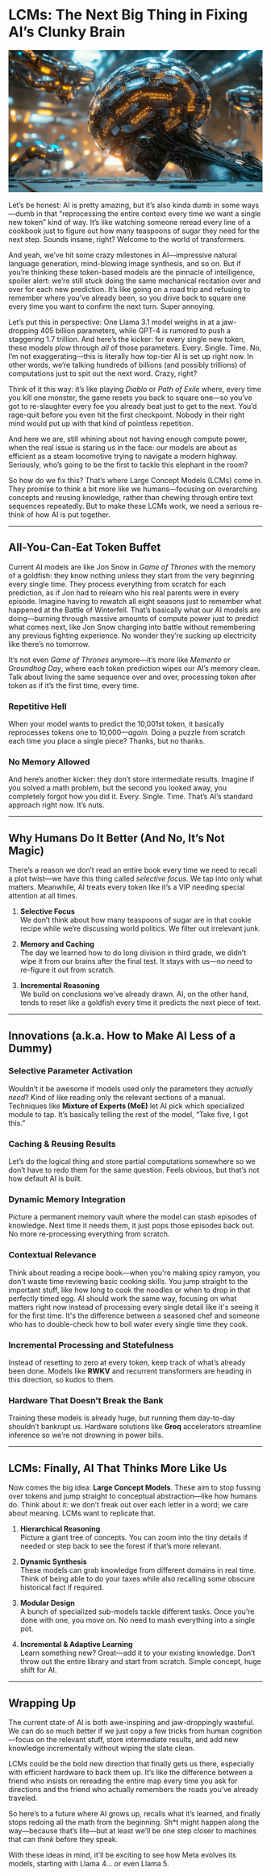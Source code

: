# LCMs: The Next Big Thing in Fixing AI’s Clunky Brain

![AI's Clunky Brain](images/202412/20241224-01.png)

Let’s be honest: AI is pretty amazing, but it’s also kinda dumb in some ways—dumb in that “reprocessing the entire context every time we want a single new token” kind of way. It’s like watching someone reread every line of a cookbook just to figure out how many teaspoons of sugar they need for the next step. Sounds insane, right? Welcome to the world of transformers.

And yeah, we’ve hit some crazy milestones in AI—impressive natural language generation, mind-blowing image synthesis, and so on. But if you’re thinking these token-based models are the pinnacle of intelligence, spoiler alert: we’re still stuck doing the same mechanical recitation over and over for each new prediction. It’s like going on a road trip and refusing to remember where you’ve already been, so you drive back to square one every time you want to confirm the next turn. Super annoying.

Let’s put this in perspective: One Llama 3.1 model weighs in at a jaw-dropping 405 billion parameters, while GPT-4 is rumored to push a staggering 1.7 trillion. And here’s the kicker: for every single new token, these models plow through *all* of those parameters. Every. Single. Time. No, I’m not exaggerating—this is literally how top-tier AI is set up right now. In other words, we’re talking hundreds of billions (and possibly trillions) of computations just to spit out the next word. Crazy, right?

Think of it this way: it’s like playing *Diablo* or *Path of Exile* where, every time you kill one monster, the game resets you back to square one—so you’ve got to re-slaughter every foe you already beat just to get to the next. You’d rage-quit before you even hit the first checkpoint. Nobody in their right mind would put up with that kind of pointless repetition.

And here we are, still whining about not having enough compute power, when the real issue is staring us in the face: our models are about as efficient as a steam locomotive trying to navigate a modern highway. Seriously, who’s going to be the first to tackle this elephant in the room?

So how do we fix this? That’s where Large Concept Models (LCMs) come in. They promise to think a bit more like we humans—focusing on overarching concepts and reusing knowledge, rather than chewing through entire text sequences repeatedly. But to make these LCMs work, we need a serious re-think of how AI is put together.

---

## All-You-Can-Eat Token Buffet

Current AI models are like Jon Snow in *Game of Thrones* with the memory of a goldfish: they know nothing unless they start from the very beginning every single time. They process everything from scratch for each prediction, as if Jon had to relearn who his real parents were in every episode. Imagine having to rewatch all eight seasons just to remember what happened at the Battle of Winterfell. That’s basically what our AI models are doing—burning through massive amounts of compute power just to predict what comes next, like Jon Snow charging into battle without remembering any previous fighting experience. No wonder they’re sucking up electricity like there’s no tomorrow.

It’s not even *Game of Thrones* anymore—it’s more like *Memento* or *Groundhog Day*, where each token prediction wipes our AI’s memory clean. Talk about living the same sequence over and over, processing token after token as if it’s the first time, every time.

### Repetitive Hell

When your model wants to predict the 10,001st token, it basically reprocesses tokens one to 10,000—*again.* Doing a puzzle from scratch each time you place a single piece? Thanks, but no thanks.

### No Memory Allowed

And here’s another kicker: they don’t store intermediate results. Imagine if you solved a math problem, but the second you looked away, you completely forgot how you did it. Every. Single. Time. That’s AI’s standard approach right now. It’s nuts.

---

## Why Humans Do It Better (And No, It’s Not Magic)

There’s a reason we don’t read an entire book every time we need to recall a plot twist—we have this thing called *selective focus.* We tap into only what matters. Meanwhile, AI treats every token like it’s a VIP needing special attention at all times.

1. **Selective Focus**  
   We don’t think about how many teaspoons of sugar are in that cookie recipe while we’re discussing world politics. We filter out irrelevant junk.

2. **Memory and Caching**  
   The day we learned how to do long division in third grade, we didn’t wipe it from our brains after the final test. It stays with us—no need to re-figure it out from scratch.

3. **Incremental Reasoning**  
   We build on conclusions we’ve already drawn. AI, on the other hand, tends to reset like a goldfish every time it predicts the next piece of text.

---

## Innovations (a.k.a. How to Make AI Less of a Dummy)

### Selective Parameter Activation
Wouldn’t it be awesome if models used only the parameters they *actually need*? Kind of like reading only the relevant sections of a manual. Techniques like **Mixture of Experts (MoE)** let AI pick which specialized module to tap. It’s basically telling the rest of the model, “Take five, I got this.”

### Caching & Reusing Results
Let’s do the logical thing and store partial computations somewhere so we don’t have to redo them for the same question. Feels obvious, but that’s not how default AI is built.

### Dynamic Memory Integration
Picture a permanent memory vault where the model can stash episodes of knowledge. Next time it needs them, it just pops those episodes back out. No more re-processing everything from scratch.

### Contextual Relevance
Think about reading a recipe book—when you're making spicy ramyon, you don't waste time reviewing basic cooking skills. You jump straight to the important stuff, like how long to cook the noodles or when to drop in that perfectly timed egg. AI should work the same way, focusing on what matters right now instead of processing every single detail like it's seeing it for the first time. It's the difference between a seasoned chef and someone who has to double-check how to boil water every single time they cook.

### Incremental Processing and Statefulness
Instead of resetting to zero at every token, keep track of what’s already been done. Models like **RWKV** and recurrent transformers are heading in this direction, so kudos to them.

### Hardware That Doesn’t Break the Bank
Training these models is already huge, but running them day-to-day shouldn’t bankrupt us. Hardware solutions like **Groq** accelerators streamline inference so we’re not drowning in power bills.

---

## LCMs: Finally, AI That Thinks More Like Us

Now comes the big idea: **Large Concept Models**. These aim to stop fussing over tokens and jump straight to conceptual abstraction—like how humans do. Think about it: we don’t freak out over each letter in a word; we care about meaning. LCMs want to replicate that.

1. **Hierarchical Reasoning**  
   Picture a giant tree of concepts. You can zoom into the tiny details if needed or step back to see the forest if that’s more relevant.

2. **Dynamic Synthesis**  
   These models can grab knowledge from different domains in real time. Think of being able to do your taxes while also recalling some obscure historical fact if required.

3. **Modular Design**  
   A bunch of specialized sub-models tackle different tasks. Once you’re done with one, you move on. No need to mash everything into a single pot.

4. **Incremental & Adaptive Learning**  
   Learn something new? Great—add it to your existing knowledge. Don’t throw out the entire library and start from scratch. Simple concept, huge shift for AI.

---

## Wrapping Up

The current state of AI is both awe-inspiring and jaw-droppingly wasteful. We can do so much better if we just copy a few tricks from human cognition—focus on the relevant stuff, store intermediate results, and add new knowledge incrementally without wiping the slate clean.

LCMs could be the bold new direction that finally gets us there, especially with efficient hardware to back them up. It’s like the difference between a friend who insists on rereading the entire map every time you ask for directions and the friend who actually remembers the roads you’ve already traveled.

So here’s to a future where AI grows up, recalls what it’s learned, and finally stops redoing all the math from the beginning. Sh*t might happen along the way—because that’s life—but at least we’ll be one step closer to machines that can *think* before they speak.

With these ideas in mind, it’ll be exciting to see how Meta evolves its models, starting with Llama 4… or even Llama 5.